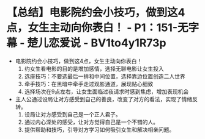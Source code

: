 # 【总结】电影院约会小技巧，做到这4点，女生主动向你表白！ - P1：151-无字幕 - 楚儿恋爱说 - BV1to4y1R73p

-   电影院约会小技巧，做到这4点，女生主动向你表白！
    1.  约女生看电影的目的是增加感情，选择无聊电影让女生投入
    2.  选座技巧：不要选最后一排和中间位置，选择靠边位置创造二人世界
    3.  牵手技巧：在黑暗中牵手走过观影通道，展现贴心细致
    4.  选择场次在9点左右，让女生面临过夜请求时感到焦虑，增加表现机会
-   主人公通过设局让对方感受到自己的善良，改变了对方的看法，实现了情绪反转。
    1.  设局让对方感受到自己是一个正人君子。
    2.  通过内心深处的感受，让对方觉得自己是一个不错的人。
    3.  提供帮助和技巧，引导对方学习如何吸引女生和解决相亲问题。